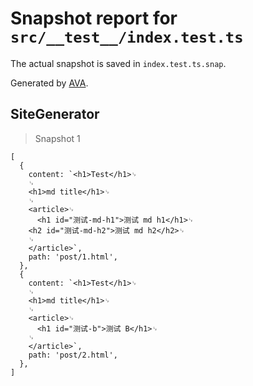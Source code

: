 # Snapshot report for `src/__test__/index.test.ts`

The actual snapshot is saved in `index.test.ts.snap`.

Generated by [AVA](https://avajs.dev).

## SiteGenerator

> Snapshot 1

    [
      {
        content: `<h1>Test</h1>␊
        ␊
        <h1>md title</h1>␊
        ␊
        <article>␊
          <h1 id="测试-md-h1">测试 md h1</h1>␊
        <h2 id="测试-md-h2">测试 md h2</h2>␊
        ␊
        </article>`,
        path: 'post/1.html',
      },
      {
        content: `<h1>Test</h1>␊
        ␊
        <h1>md title</h1>␊
        ␊
        <article>␊
          <h1 id="测试-b">测试 B</h1>␊
        ␊
        </article>`,
        path: 'post/2.html',
      },
    ]
